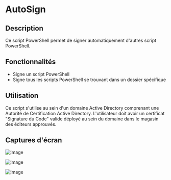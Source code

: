 # AutoSign


## Description

Ce script PowerShell permet de signer automatiquement d'autres script PowerShell.

## Fonctionnalités

- Signe un script PowerShell
- Signe tous les scripts PowerShell se trouvant dans un dossier spécifique

## Utilisation

Ce script s'utilise au sein d'un domaine Active Directory comprenant une Autorité de Certification Active Directory. L'utilisateur doit avoir un certificat "Signature du Code" valide déployé au sein du domaine dans le magasin des éditeurs approuvés.

## Captures d'écran

![image](https://github.com/Gapoly/AutoSign/assets/94485066/72e16644-cc3f-4158-983a-5e33f930e10d)

![image](https://github.com/Gapoly/AutoSign/assets/94485066/0c045b46-a081-494f-a20e-1c484910308b)

![image](https://github.com/Gapoly/AutoSign/assets/94485066/6761ac82-8ffb-44d1-a1b6-bcf1955dc04c)

